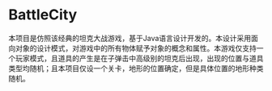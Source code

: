 # BattleCity
  本项目是仿照该经典的坦克大战游戏，基于Java语言设计开发的。本设计采用面向对象的设计模式，对游戏中的所有物体赋予对象的概念和属性。本游戏仅支持一个玩家模式，且道具的产生是在子弹击中高级别的坦克后出现，出现的位置与道具类型均随机；且本项目仅设一个关卡，地形的位置确定，但是具体位置的地形种类随机。
  

